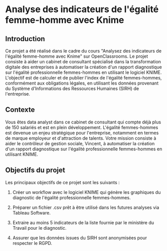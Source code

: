 # Analyse des indicateurs de l'égalité femme-homme avec Knime


## Introduction

Ce projet a été réalisé dans le cadre du cours "Analysez des indicateurs de l'égalité femme-homme avec Knime" sur OpenClassrooms. Le projet consiste à aider un cabinet de consultant spécialisé dans la transformation digitale des entreprises à automatiser la création d'un rapport diagnostique sur l'égalité professionnelle femmes-hommes en utilisant le logiciel KNIME. L'objectif est de calculer et de publier l'index de l'égalité femmes-hommes, conformément aux obligations légales, en utilisant les données provenant du Système d'Informations des Ressources Humaines (SIRH) de l'entreprise.

## Contexte

Vous êtes data analyst dans ce cabinet de consultant qui compte déjà plus de 150 salariés et est en plein développement. L'égalité femmes-hommes est devenue un enjeu stratégique pour l'entreprise, notamment en termes de marque employeur et d'attraction de talents. Votre mission consiste à aider le contrôleur de gestion sociale, Vincent, à automatiser la création d'un rapport diagnostique sur l'égalité professionnelle femmes-hommes en utilisant KNIME.

## Objectifs du projet

Les principaux objectifs de ce projet sont les suivants :

1. Créer un workflow avec le logiciel KNIME qui génère les graphiques du diagnostic de l'égalité professionnelle femmes-hommes.

2. Préparer un fichier .csv prêt à être utilisé dans les futures analyses via Tableau Software.

3. Extraire au moins 5 indicateurs de la liste fournie par le ministère du Travail pour le diagnostic.

4. Assurer que les données issues du SIRH sont anonymisées pour respecter le RGPD.
